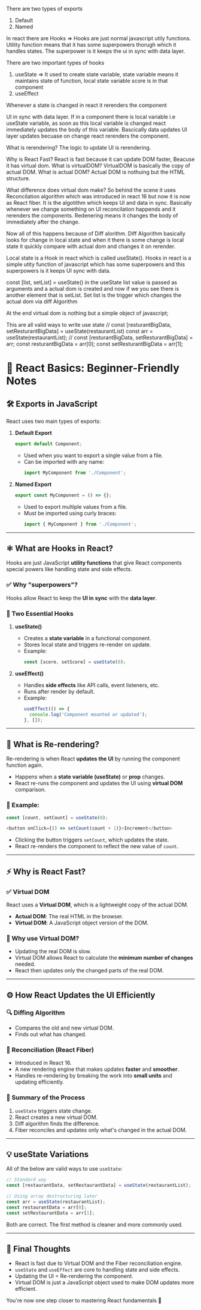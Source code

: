There are two types of exports
1. Default
2. Named


In react there are Hooks => Hooks are just normal javascript utily functions. Utility function means that it has some superpowers thorugh which it handles states. The superpower is it keeps the ui in sync with data layer.


There are two important types of hooks
1. useState => It used to create state variable, state variable means it maintains state of function, local state variable score is in that component
2. useEffect


Whenever a state is changed in react it rerenders the component



UI in sync with data layer. If in a component there is local variable i.e useState variable, as soon as this local variable is changed react immediately updates the body of this variable. Bascically data updates UI layer updates becuase on change react rerenders the component.

What is rerendering? The logic to update UI is rerendering.



Why is React Fast?
React is fast because it can update DOM faster, Beacuse it has virtual dom. What is virtualDOM? VirtualDOM is basically the copy of actual DOM. What is actual DOM? Actual DOM is nothuing but the HTML structure.

What difference does virtual dom make?
So behind the scene it uses Reconcilation algorithm which was introduced in react 16 but now it is now as React fiber. It is the algotithm which keeps UI and data in sync. Basically whenever we change something on UI reconcilation happends and it rerenders the components. Redenering means it changes the body of immediately after the change.

Now all of this happens because of Diff alorithm. Diff Algorithm basically looks for change in local state and when it there is some change is local state it quickly compare with actual dom and changes it on rerender.


Local state is a Hook in react which is called useState(). Hooks in react is a simple utity function of javascript which has some superpowers and this superpowers is it keeps UI sync with data.

const [list, setList] = useState() in the useState list value is passed as arguments and a actual dom is created and now if we you see there is another element that is setList. Set list is the trigger which changes the actual dom via diff Algorithm

At the end virtual dom is nothing but a simple object of javascript;

This are all valid ways to write use state
 // const [resturantBigData, setResturantBigData] = useState(restaurantList)
  const arr = useState(restaurantList);
  // const [resturantBigData, setResturantBigData] = arr;
  const resturantBigData = arr[0];
  const setResturantBigData = arr[1];





  # 📘 React Basics: Beginner-Friendly Notes

## 🛠️ Exports in JavaScript
React uses two main types of exports:

1. **Default Export**
   ```js
   export default Component;
   ```
   - Used when you want to export a single value from a file.
   - Can be imported with any name:
     ```js
     import MyComponent from './Component';
     ```

2. **Named Export**
   ```js
   export const MyComponent = () => {};
   ```
   - Used to export multiple values from a file.
   - Must be imported using curly braces:
     ```js
     import { MyComponent } from './Component';
     ```

---

## ⚛️ What are Hooks in React?
Hooks are just JavaScript **utility functions** that give React components special powers like handling state and side effects.

### ✅ Why "superpowers"?
Hooks allow React to keep the **UI in sync** with the **data layer**.

### 🔑 Two Essential Hooks

1. **useState()**
   - Creates a **state variable** in a functional component.
   - Stores local state and triggers re-render on update.
   - Example:
     ```js
     const [score, setScore] = useState(0);
     ```

2. **useEffect()**
   - Handles **side effects** like API calls, event listeners, etc.
   - Runs after render by default.
   - Example:
     ```js
     useEffect(() => {
       console.log('Component mounted or updated');
     }, []);
     ```

---

## 🔄 What is Re-rendering?
Re-rendering is when React **updates the UI** by running the component function again.

- Happens when a **state variable (useState)** or **prop** changes.
- React re-runs the component and updates the UI using **virtual DOM** comparison.

### 🧠 Example:
```js
const [count, setCount] = useState(0);

<button onClick={() => setCount(count + 1)}>Increment</button>
```
- Clicking the button triggers `setCount`, which updates the state.
- React re-renders the component to reflect the new value of `count`.

---

## ⚡ Why is React Fast?

### ✅ Virtual DOM
React uses a **Virtual DOM**, which is a lightweight copy of the actual DOM.

- **Actual DOM**: The real HTML in the browser.
- **Virtual DOM**: A JavaScript object version of the DOM.

### 🧠 Why use Virtual DOM?
- Updating the real DOM is slow.
- Virtual DOM allows React to calculate the **minimum number of changes** needed.
- React then updates only the changed parts of the real DOM.

---

## ⚙️ How React Updates the UI Efficiently

### 🔍 Diffing Algorithm
- Compares the old and new virtual DOM.
- Finds out what has changed.

### 🔁 Reconciliation (React Fiber)
- Introduced in React 16.
- A new rendering engine that makes updates **faster** and **smoother**.
- Handles re-rendering by breaking the work into **small units** and updating efficiently.

### 🧠 Summary of the Process
1. `useState` triggers state change.
2. React creates a new virtual DOM.
3. Diff algorithm finds the difference.
4. Fiber reconciles and updates only what's changed in the actual DOM.

---

## 💡 useState Variations
All of the below are valid ways to use `useState`:

```js
// Standard way
const [restaurantData, setRestaurantData] = useState(restaurantList);

// Using array destructuring later
const arr = useState(restaurantList);
const restaurantData = arr[0];
const setRestaurantData = arr[1];
```

Both are correct. The first method is cleaner and more commonly used.

---

## 🧠 Final Thoughts
- React is fast due to Virtual DOM and the Fiber reconciliation engine.
- `useState` and `useEffect` are core to handling state and side effects.
- Updating the UI = Re-rendering the component.
- Virtual DOM is just a JavaScript object used to make DOM updates more efficient.

You're now one step closer to mastering React fundamentals 🚀

